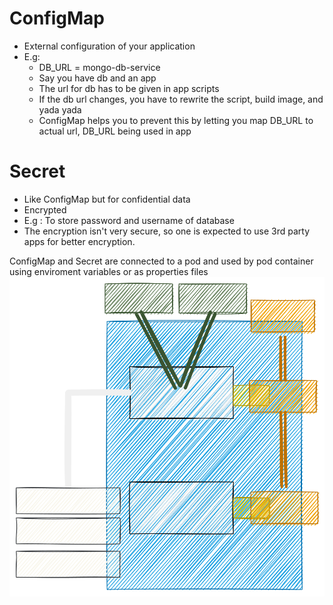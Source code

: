 # ConfigMap
- External configuration of your application
- E.g:
	- DB_URL = mongo-db-service
	- Say you have db and an  app
	- The url for db has to be given in app scripts
	- If the db url changes, you have to rewrite the script, build image, and yada yada
	- ConfigMap helps you to prevent this by letting you map DB_URL to actual url, DB_URL being used in app 

# Secret
- Like ConfigMap but for confidential data
- Encrypted
- E.g : To store password and username of database
- The encryption isn't very secure, so one is expected to use 3rd party apps for better encryption.

ConfigMap and Secret are connected to a pod and used by pod container using enviroment variables or as properties files
![ConfigMap](ConfigMap.svg)